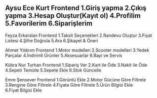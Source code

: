 Aysu Ece Kurt Frontend
1.Giriş yapma
2.Çıkış yapma
3.Hesap Oluştur(Kayıt ol)
4.Profilim
5.Favorilerim
6.Siparişlerim
-------------------------------------------------------------------------------------------------------------------------------------------------------------------------------------------------------------
Feyza Erkarslan Frontend
1.Taksit Seçenekleri
2.Randevu Oluştur
3.Fiyat Listesi
4.Şifre Doğrula
5.Ara 
6.Şikayet & Öneri

Ahmet Yıldırım Frontend
1.Motor modelleri
2.Scooter modelleri
3.Yedek Parçalar
4.İndirimli Ürünler
5.Aksesuarlar
6.Bayi ve Servis

Kübra Nur Turhan Frontend
1.Sipariş Ver
2.Kart ile Öde 
3.Nakit ile Öde 
4.Sepeti Temizle
5.Sepete Ekle
6.Stok Güncelle

Emre Şensever Frontend
1.Görüntü Ekle 
2.Motor Gücüne Göre Filtrele
3.Rengine Göre Filtrele
4.Fiyata Göre Filtrele
5.Ürün Bilgisi Ekle 
6.Fiyat Bilgisi Ekle
